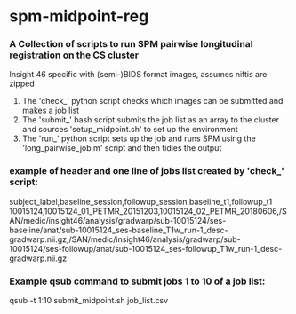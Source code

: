 # spm-midpoint-reg

### A Collection of scripts to run SPM pairwise longitudinal registration on the CS cluster

Insight 46 specific with (semi-)BIDS format images, assumes niftis are zipped

1. The 'check_' python script checks which images can be submitted and makes a job list
2. The 'submit_' bash script submits the job list as an array to the cluster and sources 'setup_midpoint.sh' to set up the environment
3. The 'run_' python script sets up the job and runs SPM using the 'long_pairwise_job.m' script and then tidies the output

### example of header and one line of jobs list created by 'check_' script:

subject_label,baseline_session,followup_session,baseline_t1,followup_t1
10015124,10015124_01_PETMR_20151203,10015124_02_PETMR_20180606,/SAN/medic/insight46/analysis/gradwarp/sub-10015124/ses-baseline/anat/sub-10015124_ses-baseline_T1w_run-1_desc-gradwarp.nii.gz,/SAN/medic/insight46/analysis/gradwarp/sub-10015124/ses-followup/anat/sub-10015124_ses-followup_T1w_run-1_desc-gradwarp.nii.gz

### Example qsub command to submit jobs 1 to 10 of a job list:

qsub -t 1:10 submit_midpoint.sh job_list.csv

